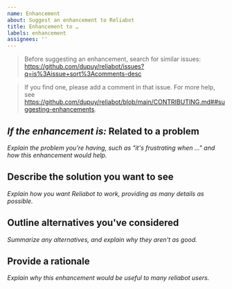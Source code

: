 ```yaml
---
name: Enhancement
about: Suggest an enhancement to Reliabot
title: Enhancement to …
labels: enhancement
assignees: ''
---
```


> Before suggesting an enhancement, search for similar issues: \
> https://github.com/dupuy/reliabot/issues?q=is%3Aissue+sort%3Acomments-desc

> If you find one, please add a comment in that issue. For more help, see \
> https://github.com/dupuy/reliabot/blob/main/CONTRIBUTING.md##suggesting-enhancements.

## _If the enhancement is:_ Related to a problem

_Explain the problem you're having, such as "it's frustrating when …" and how
this enhancement would help._

## Describe the solution you want to see

_Explain how you want Reliabot to work, providing as many details as possible._

## Outline alternatives you've considered

_Summarize any alternatives, and explain why they aren't as good._

## Provide a rationale

_Explain why this enhancement would be useful to many reliabot users._
